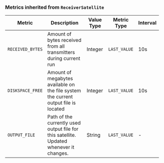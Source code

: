 <!-- markdownlint-disable MD041 -->
### Metrics inherited from `ReceiverSatellite`

| Metric | Description | Value Type | Metric Type | Interval |
|--------|-------------|------------|-------------|----------|
| `RECEIVED_BYTES` | Amount of bytes received from all transmitters during current run | Integer | `LAST_VALUE` | 10s |
| `DISKSPACE_FREE` | Amount of megabytes available on the file system the current output file is located | Integer | `LAST_VALUE` | 10s |
| `OUTPUT_FILE`    | Path of the currently used output file for this satellite. Updated whenever it changes. | String | `LAST_VALUE` | - |
